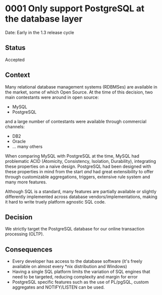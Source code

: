 # 0001 Only support PostgreSQL at the database layer

Date: Early in the 1.3 release cycle

## Status

Accepted

## Context

Many relational database management systems (RDBMSes) are available
in the market, some of which Open Source.  At the time of this
decision, two main contestants were around in open source:

* MySQL
* PostgreSQL

and a large number of contestants were available through commercial
channels:

* DB2
* Oracle
* ... many others

When comparing MySQL with PostgreSQL at the time, MySQL had problematic
ACID (Atomicity, Consistency, Isolation, Durability), integrating these
properties on a naive design. PostgreSQL had been designed with these
properties in mind from the start *and* had great extensibility to offer
through customizable aggregations, triggers, extensive rule system and
many more features.

Although SQL is a standard, many features are partially available or
slightly differently implemented across database vendors/implementations,
making it hard to write truely platform agnostic SQL code.

## Decision

We strictly target the PostgreSQL database for our online transaction
processing (OLTP).

## Consequences

* Every developer has access to the database software (it's freely available
  on almost every *nix distribution and Windows)
* Having a single SQL platform limits the variation of SQL engines that need
  to be targeted, reducing complexity and margin for error
* PostgreSQL specific features such as the use of PL/pgSQL, custom aggregates
  and NOTIFY/LISTEN can be used.
